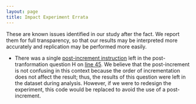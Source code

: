 ```yaml
---
layout: page
title: Impact Experiment Errata
---
```


These are known issues identified in our study after the fact. We report them for full transparency, so that our results may be interpreted more accurately and replication may be performed more easily.

* There was a single [post-increment instruction](/data/#post-increment) left in the post-tranformation question H on [line 45](https://github.com/dgopstein/atoms-of-confusion/blob/master/simplifications/2015-endoh4/nonconfusing.c#L45). We believe that the post-increment is not confusing in this context because the order of incrementation does not affect the result; thus, the results of this question were left in the dataset during analysis. However, if we were to redesign the experiment, this code would be replaced to avoid the use of a post-increment.
